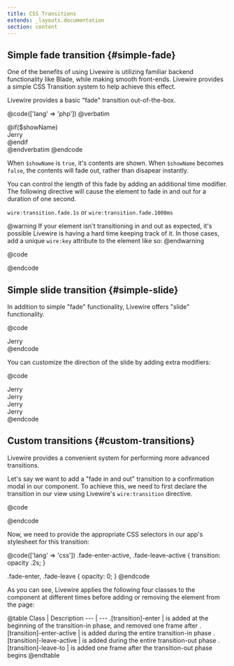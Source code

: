 ```yaml
---
title: CSS Transitions
extends: _layouts.documentation
section: content
---
```


## Simple fade transition {#simple-fade}
One of the benefits of using Livewire is utilizing familiar backend functionality like Blade, while making smooth front-ends. Livewire provides a simple CSS Transition system to help achieve this effect.

Livewire provides a basic "fade" transition out-of-the-box.

@code(['lang' => 'php'])
@verbatim
<div>
    @if($showName)
        <div wire:transition.fade>Jerry</div>
    @endif
</div>
@endverbatim
@endcode

When `$showName` is `true`, it's contents are shown. When `$showName` becomes `false`, the contents will fade out, rather than disapear instantly.

You can control the length of this fade by adding an additional time modifier. The following directive will cause the element to fade in and out for a duration of one second.

`wire:transition.fade.1s` or `wire:transition.fade.1000ms`

@warning
If your element isn't transitioning in and out as expected, it's possible Livewire is having a hard time keeping track of it. In those cases, add a unique `wire:key` attribute to the element like so:
@endwarning

@code
<div wire:transition.fade wire:key="unique-key">
@endcode

## Simple slide transition {#simple-slide}

In addition to simple "fade" functionality, Livewire offers "slide" functionality.

@code
<div wire:transition.slide>Jerry</div>
@endcode

You can customize the direction of the slide by adding extra modifiers:

@code
<div wire:transition.slide.up>Jerry</div>
<div wire:transition.slide.down>Jerry</div>
<div wire:transition.slide.left>Jerry</div>
<div wire:transition.slide.right>Jerry</div>
@endcode

## Custom transitions {#custom-transitions}

Livewire provides a convenient system for performing more advanced transitions.

Let's say we want to add a "fade in and out" transition to a confirmation modal in our component. To achieve this, we need to first declare the transition in our view using Livewire's `wire:transition` directive.

@code
<div wire:transition="fade">
@endcode

Now, we need to provide the appropriate CSS selectors in our app's stylesheet for this transition:

@code(['lang' => 'css'])
.fade-enter-active, .fade-leave-active {
  transition: opacity .2s;
}

.fade-enter, .fade-leave {
  opacity: 0;
}
@endcode

As you can see, Livewire applies the following four classes to the component at different times before adding or removing the element from the page:

@table
Class | Description
--- | ---
.[transition]-enter | is added at the beginning of the transition-in phase, and removed one frame after
.[transition]-enter-active | is added during the entire transition-in phase
.[transition]-leave-active | is added during the entire transition-out phase
.[transition]-leave-to | is added one frame after the transition-out phase begins
@endtable
